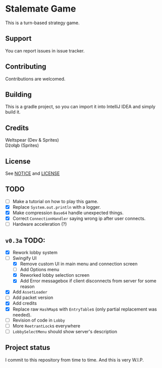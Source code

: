 # Stalemate Game
This is a turn-based strategy game.

## Support
You can report issues in issue tracker.

## Contributing
Contributions are welcomed.

## Building
This is a gradle project, so you can import it into IntelliJ IDEA and simply build it.

## Credits
Weltspear (Dev & Sprites)\
Dżołąb (Sprites)

## License
See [NOTICE](NOTICE.md) and [LICENSE](LICENSE)

## TODO
- [ ] Make a tutorial on how to play this game.
- [x] Replace `System.out.println` with a logger.
- [x] Make compression `Base64` handle unexpected things.
- [x] Correct `ConnectionHandler` saying wrong ip after user connects.
- [ ] Hardware acceleration (?)
## `v0.3a` TODO:
- [x] Rework lobby system
- [ ] Swingify UI
  - [x] Remove custom UI in main menu and connection screen
  - [ ] Add Options menu
  - [x] Reworked lobby selection screen
  - [x] Add Error messagebox if client disconnects from server for some reason
- [x] Add `AssetLoader`
- [ ] Add packet version
- [x] Add credits
- [x] Replace raw `HashMap`s with `EntryTable`s (only partial replacement was needed).
- [ ] Revision of code in `Lobby`
- [ ] More `ReetrantLock`s everywhere
- [ ] `LobbySelectMenu` should show server's description

## Project status
I commit to this repository from time to time. And this is very W.I.P.

